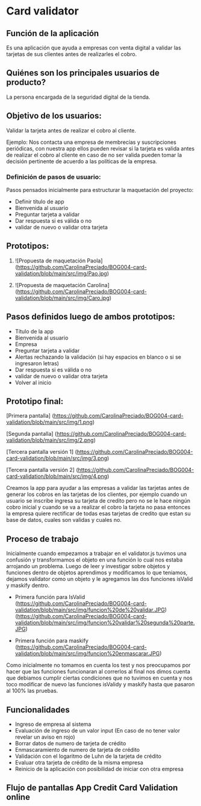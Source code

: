 # Card validator

## Función de la aplicación 

Es una aplicación que ayuda a empresas con venta digital a validar las tarjetas de sus clientes antes de realizarles el cobro.

## Quiénes son los principales usuarios de producto?

La persona encargada de la seguridad digital de la tienda.

## Objetivo de los usuarios:

Validar la tarjeta antes de realizar el cobro al cliente.

Ejemplo: Nos contacta una empresa de membrecías y suscripciones periódicas, con nuestra app ellos pueden revisar si la tarjeta es valida antes de realizar el cobro al cliente en caso de no ser valida pueden tomar la decisión pertinente de acuerdo a las políticas de la empresa.

### Definición de pasos de usuario:

Pasos pensados inicialmente para estructurar la maquetación del proyecto:

- Definir título de app
- Bienvenida al usuario
- Preguntar tarjeta a validar 
- Dar respuesta si es válida o no 
- validar de nuevo o validar otra tarjeta

## Prototipos: 

1) ![Propuesta de maquetación Paola] (https://github.com/CarolinaPreciado/BOG004-card-validation/blob/main/src/img/Pao.jpg)

2)	![Propuesta de maquetación Carolina] (https://github.com/CarolinaPreciado/BOG004-card-validation/blob/main/src/img/Caro.jpg)


## Pasos definidos luego de ambos prototipos:

-	Título de la app
-	Bienvenida al usuario 
-	Empresa
-	Preguntar tarjeta a validar 
-	Alertas rechazando la validación (si hay espacios en blanco o si se ingresaron letras)
-	Dar respuesta si es válida o no 
-	validar de nuevo o validar otra tarjeta
-	Volver al inicio 

## Prototipo final: 

[Primera pantalla] (https://github.com/CarolinaPreciado/BOG004-card-validation/blob/main/src/img/1.png)

[Segunda pantalla] (https://github.com/CarolinaPreciado/BOG004-card-validation/blob/main/src/img/2.png)

[Tercera pantalla versión 1] (https://github.com/CarolinaPreciado/BOG004-card-validation/blob/main/src/img/3.png)

[Tercera pantalla versión 2] (https://github.com/CarolinaPreciado/BOG004-card-validation/blob/main/src/img/4.png)


Creamos la app para ayudar a las empresas a validar las tarjetas antes de generar los cobros en las tarjetas de los clientes, por ejemplo cuando un usuario se inscribe ingresa su tarjeta de credito pero no se le hace ningún cobro inicial y cuando se va a realizar el cobro la tarjeta no pasa entonces la empresa quiere rectificar de todas esas tarjetas de credito que estan su base de datos, cuales son validas y cuales no. 


## Proceso de trabajo

Inicialmente cuando empezamos a trabajar en el validator.js tuvimos una confusión y transformamos el objeto en una función lo cual nos estaba arrojando un problema. Luego de leer y investigar sobre objetos y funciones dentro de objetos aprendimos y modificamos lo que teniamos, dejamos validator como un objeto y le agregamos las dos funciones isValid y maskify dentro.

- Primera función para IsValid (https://github.com/CarolinaPreciado/BOG004-card-validation/blob/main/src/img/funcion%20de%20validar.JPG) (https://github.com/CarolinaPreciado/BOG004-card-validation/blob/main/src/img/funcion%20validar%20segunda%20parte.JPG)

- Primera función para maskify (https://github.com/CarolinaPreciado/BOG004-card-validation/blob/main/src/img/funcion%20enmascarar.JPG)

Como inicialmente no tomamos en cuenta los test y nos preocupamos por hacer que las funciones funcionaran al correrlos al final nos dimos cuenta que debiamos cumplir ciertas condiciones que no tuvimos en cuenta y nos toco modificar de nuevo las funciones isValidy y maskify hasta que pasaron al 100% las pruebas.

## Funcionalidades

- Ingreso de empresa al sistema
- Evaluación de ingreso de un valor input (En caso de no tener valor revelar un aviso en rojo)
- Borrar datos de numero de tarjeta de crédito
- Enmascaramiento de numero de tarjeta de crédito
- Validación con el logaritmo de Luhn de la tarjeta de crédito
- Evaluar otra tarjeta de crédito de la misma empresa
- Reinicio de la aplicación con posibilidad de iniciar con otra empresa

## Flujo de pantallas App Credit Card Validation online





